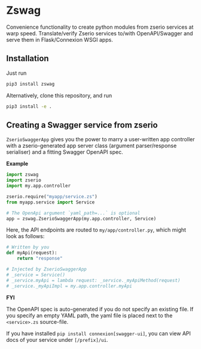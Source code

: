 # Zswag

Convenience functionality to create python modules from zserio services at warp speed.
Translate/verify Zserio services to/with OpenAPI/Swagger and serve them in Flask/Connexion WSGI apps.

## Installation

Just run

```bash
pip3 install zswag
```

Alternatively, clone this repository, and run

```bash
pip3 install -e .
```

## Creating a Swagger service from zserio

`ZserioSwaggerApp` gives you the power to marry a user-written app controller
with a zserio-generated app server class (argument parser/response serialiser)
and a fitting Swagger OpenAPI spec.

**Example**

```py
import zswag
import zserio
import my.app.controller

zserio.require("myapp/service.zs")
from myapp.service import Service

# The OpenApi argument `yaml_path=...` is optional
app = zswag.ZserioSwaggerApp(my.app.controller, Service)
```

Here, the API endpoints are routed to `my/app/controller.py`,
which might look as follows:

```py
# Written by you
def myApi(request):
    return "response"

# Injected by ZserioSwaggerApp
# _service = Service()
# _service.myApi = lambda request: _service._myApiMethod(request)
# _service._myApiImpl = my.app.controller.myApi
```

**FYI**

The OpenAPI spec is auto-generated if you do not specify an existing file.
If you specify an empty YAML path, the yaml file is placed next to the
`<service>.zs` source-file.

If you have installed `pip install connexion[swagger-ui]`, you can view
API docs of your service under `[/prefix]/ui`.
